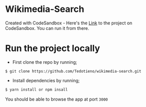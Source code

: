 # Wikimedia-Search
Created with CodeSandbox - Here's the [Link](https://codesandbox.io/s/wikimedia-search-qt1ign) to the project on CodeSandbox. You can run it from there. 

# Run the project locally

- First clone the repo by running;

```
$ git clone https://github.com/Tedotieno/wikimedia-search.git
```

- Install dependencies by running;

```bash
$ yarn install or npm insall 
```


You should be able to browse the app at port `3000`


